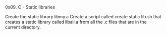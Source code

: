 0x09. C - Static libraries

Create the static library libmy.a
Create a script called create static lib.sh that creates a static library called liball.a from all the .c files that are in the current directory.
